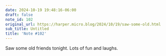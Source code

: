 ```yaml
---
date: 2024-10-19 19:48:16-06:00
draft: false
note_id: 102
original_url: https://harper.micro.blog/2024/10/19/saw-some-old.html
sub_title: Untitled
title: 'Note #102'
---
```


Saw some old friends tonight. Lots of fun and laughs.